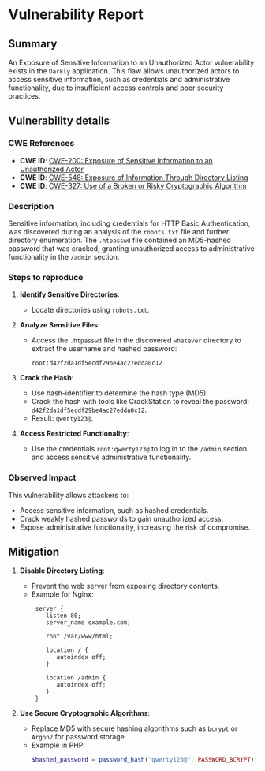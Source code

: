 # Vulnerability Report

## Summary

An Exposure of Sensitive Information to an Unauthorized Actor vulnerability exists in the `Darkly` application. This flaw allows unauthorized actors to access sensitive information, such as credentials and administrative functionality, due to insufficient access controls and poor security practices.

## Vulnerability details

### CWE References

- **CWE ID**: [CWE-200: Exposure of Sensitive Information to an Unauthorized Actor](https://cwe.mitre.org/data/definitions/200.html)
- **CWE ID**: [CWE-548: Exposure of Information Through Directory Listing](https://cwe.mitre.org/data/definitions/548.html)
- **CWE ID**: [CWE-327: Use of a Broken or Risky Cryptographic Algorithm](https://cwe.mitre.org/data/definitions/327.html)

### Description

Sensitive information, including credentials for HTTP Basic Authentication, was discovered during an analysis of the `robots.txt` file and further directory enumeration. The `.htpasswd` file contained an MD5-hashed password that was cracked, granting unauthorized access to administrative functionality in the `/admin` section.

### Steps to reproduce

1. **Identify Sensitive Directories**:
   - Locate directories using `robots.txt`.

2. **Analyze Sensitive Files**:
   - Access the `.htpasswd` file in the discovered `whatever` directory to extract the username and hashed password:
     ```
     root:d42f2da1df5ecdf29be4ac27edda0c12
     ```

3. **Crack the Hash**:
   - Use hash-identifier to determine the hash type (MD5).
   - Crack the hash with tools like CrackStation to reveal the password: `d42f2da1df5ecdf29be4ac27edda0c12`.
   - Result: `qwerty123@`.

4. **Access Restricted Functionality**:
   - Use the credentials `root:qwerty123@` to log in to the `/admin` section and access sensitive administrative functionality.

### Observed Impact

This vulnerability allows attackers to:
- Access sensitive information, such as hashed credentials.
- Crack weakly hashed passwords to gain unauthorized access.
- Expose administrative functionality, increasing the risk of compromise.

## Mitigation

1. **Disable Directory Listing**:
   - Prevent the web server from exposing directory contents.
   - Example for Nginx:
     ```
      server {
         listen 80;
         server_name example.com;

         root /var/www/html;

         location / {
            autoindex off;
         }

         location /admin {
            autoindex off;
         }
      }
     ```

2. **Use Secure Cryptographic Algorithms**:
   - Replace MD5 with secure hashing algorithms such as `bcrypt` or `Argon2` for password storage.
   - Example in PHP:
     ```php
     $hashed_password = password_hash("qwerty123@", PASSWORD_BCRYPT);
     ```

